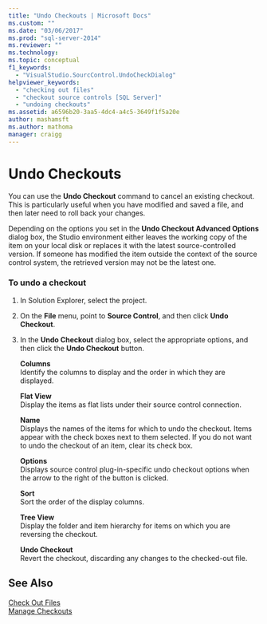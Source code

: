 ```yaml
---
title: "Undo Checkouts | Microsoft Docs"
ms.custom: ""
ms.date: "03/06/2017"
ms.prod: "sql-server-2014"
ms.reviewer: ""
ms.technology:
ms.topic: conceptual
f1_keywords: 
  - "VisualStudio.SourcControl.UndoCheckDialog"
helpviewer_keywords: 
  - "checking out files"
  - "checkout source controls [SQL Server]"
  - "undoing checkouts"
ms.assetid: a6596b20-3aa5-4dc4-a4c5-3649f1f5a20e
author: mashamsft
ms.author: mathoma
manager: craigg
---
```

# Undo Checkouts
  You can use the **Undo Checkout** command to cancel an existing checkout. This is particularly useful when you have modified and saved a file, and then later need to roll back your changes.  
  
 Depending on the options you set in the **Undo Checkout Advanced Options** dialog box, the Studio environment either leaves the working copy of the item on your local disk or replaces it with the latest source-controlled version. If someone has modified the item outside the context of the source control system, the retrieved version may not be the latest one.  
  
### To undo a checkout  
  
1.  In Solution Explorer, select the project.  
  
2.  On the **File** menu, point to **Source Control**, and then click **Undo Checkout**.  
  
3.  In the **Undo Checkout** dialog box, select the appropriate options, and then click the **Undo Checkout** button.  
  
     **Columns**  
     Identify the columns to display and the order in which they are displayed.  
  
     **Flat View**  
     Display the items as flat lists under their source control connection.  
  
     **Name**  
     Displays the names of the items for which to undo the checkout. Items appear with the check boxes next to them selected. If you do not want to undo the checkout of an item, clear its check box.  
  
     **Options**  
     Displays source control plug-in-specific undo checkout options when the arrow to the right of the button is clicked.  
  
     **Sort**  
     Sort the order of the display columns.  
  
     **Tree View**  
     Display the folder and item hierarchy for items on which you are reversing the checkout.  
  
     **Undo Checkout**  
     Revert the checkout, discarding any changes to the checked-out file.  
  
## See Also  
 [Check Out Files](../../2014/database-engine/check-out-files.md)   
 [Manage Checkouts](../../2014/database-engine/manage-checkouts.md)  
  
  
